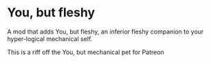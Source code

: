 # You, but fleshy
A mod that adds You, but fleshy, an inferior fleshy companion to your hyper-logical mechanical self.

This is a riff off the You, but mechanical pet for Patreon 

<!-- [Workshop Page](https://steamcommunity.com/sharedfiles/filedetails/?id=MODID) -->
